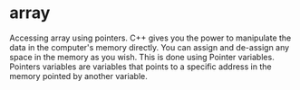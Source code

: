 # array
Accessing array using pointers.
C++ gives you the power to manipulate the data in the computer's memory directly. You can assign and de-assign any space in the memory as you wish. This is done using Pointer variables. Pointers variables are variables that points to a specific address in the memory pointed by another variable.

